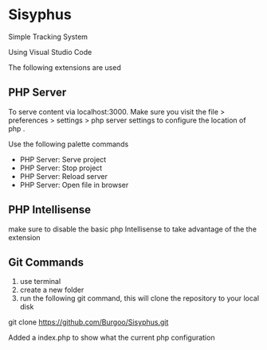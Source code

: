 # Sisyphus

Simple Tracking System

Using Visual Studio Code

The following extensions are used

## PHP Server 


To serve content via localhost:3000. 
Make sure you visit the file > preferences > settings > php server 
settings to configure the location of php .

Use the following palette commands 

* PHP Server: Serve project	
* PHP Server: Stop project	
* PHP Server: Reload server
* PHP Server: Open file in browser

## PHP Intellisense

make sure to disable the basic php Intellisense to take advantage of the the extension

## Git Commands

1. use terminal 
2. create a new folder
3. run the following git command, this will clone the repository to your local disk

git clone https://github.com/Burgoo/Sisyphus.git


Added a index.php to show what the current php configuration 

